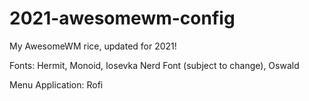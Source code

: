 # 2021-awesomewm-config
My AwesomeWM rice, updated for 2021!


Fonts:
Hermit, Monoid, Iosevka Nerd Font (subject to change), Oswald

Menu Application: Rofi
